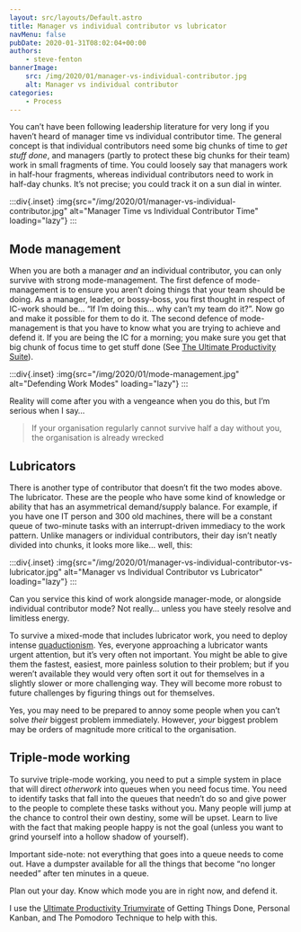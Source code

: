 ```yaml
---
layout: src/layouts/Default.astro
title: Manager vs individual contributor vs lubricator
navMenu: false
pubDate: 2020-01-31T08:02:04+00:00
authors:
    - steve-fenton
bannerImage:
    src: /img/2020/01/manager-vs-individual-contributor.jpg
    alt: Manager vs individual contributor
categories:
    - Process
---
```


You can’t have been following leadership literature for very long if you haven’t heard of manager time vs individual contributor time. The general concept is that individual contributors need some big chunks of time to *get stuff done*, and managers (partly to protect these big chunks for their team) work in small fragments of time. You could loosely say that managers work in half-hour fragments, whereas individual contributors need to work in half-day chunks. It’s not precise; you could track it on a sun dial in winter.

:::div{.inset}
:img{src="/img/2020/01/manager-vs-individual-contributor.jpg" alt="Manager Time vs Individual Contributor Time" loading="lazy"}
:::

## Mode management

When you are both a manager *and* an individual contributor, you can only survive with strong mode-management. The first defence of mode-management is to ensure you aren’t doing things that your team should be doing. As a manager, leader, or bossy-boss, you first thought in respect of IC-work should be… “If I’m doing this… why can’t my team do it?”. Now go and make it possible for them to do it. The second defence of mode-management is that you have to know what you are trying to achieve and defend it. If you are being the IC for a morning; you make sure you get that big chunk of focus time to get stuff done (See [The Ultimate Productivity Suite](/blog/2021/09/the-ultimate-productivity-suite/)).

:::div{.inset}
:img{src="/img/2020/01/mode-management.jpg" alt="Defending Work Modes" loading="lazy"}
:::

Reality will come after you with a vengeance when you do this, but I’m serious when I say…

> If your organisation regularly cannot survive half a day without you, the organisation is already wrecked

## Lubricators

There is another type of contributor that doesn’t fit the two modes above. The lubricator. These are the people who have some kind of knowledge or ability that has an asymmetrical demand/supply balance. For example, if you have one IT person and 300 old machines, there will be a constant queue of two-minute tasks with an interrupt-driven immediacy to the work pattern. Unlike managers or individual contributors, their day isn’t neatly divided into chunks, it looks more like… well, this:

:::div{.inset}
:img{src="/img/2020/01/manager-vs-individual-contributor-vs-lubricator.jpg" alt="Manager vs Individual Contributor vs Lubricator" loading="lazy"}
:::

Can you service this kind of work alongside manager-mode, or alongside individual contributor mode? Not really… unless you have steely resolve and limitless energy.

To survive a mixed-mode that includes lubricator work, you need to deploy intense [quaductionism](/blog/2017/10/quaductionism-clarity-via-reductionism/). Yes, everyone approaching a lubricator wants urgent attention, but it’s very often not important. You might be able to give them the fastest, easiest, more painless solution to their problem; but if you weren’t available they would very often sort it out for themselves in a slightly slower or more challenging way. They will become more robust to future challenges by figuring things out for themselves.

Yes, you may need to be prepared to annoy some people when you can’t solve *their* biggest problem immediately. However, *your* biggest problem may be orders of magnitude more critical to the organisation.

## Triple-mode working

To survive triple-mode working, you need to put a simple system in place that will direct *otherwork* into queues when you need focus time. You need to identify tasks that fall into the queues that needn’t do so and give power to the people to complete these tasks without you. Many people will jump at the chance to control their own destiny, some will be upset. Learn to live with the fact that making people happy is not the goal (unless you want to grind yourself into a hollow shadow of yourself).

Important side-note: not everything that goes into a queue needs to come out. Have a dumpster available for all the things that become “no longer needed” after ten minutes in a queue.

Plan out your day. Know which mode you are in right now, and defend it.

I use the [Ultimate Productivity Triumvirate](/blog/2021/09/the-ultimate-productivity-suite/) of Getting Things Done, Personal Kanban, and The Pomodoro Technique to help with this.